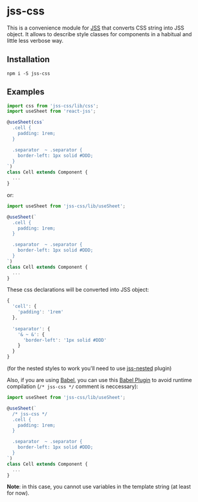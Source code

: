 # jss-css

This is a convenience module for [JSS](https://github.com/jsstyles/jss) that converts CSS string into JSS object. It allows to describe style classes for components in a habitual and little less verbose way.

## Installation
```
npm i -S jss-css
```

## Examples

```js
import css from 'jss-css/lib/css';
import useSheet from 'react-jss';

@useSheet(css`
  .cell {
    padding: 1rem;
  }

  .separator  ~ .separator {
    border-left: 1px solid #DDD;
  }
`)
class Cell extends Component {
  ...
}
```

or:

```js
import useSheet from 'jss-css/lib/useSheet';

@useSheet(`
  .cell {
    padding: 1rem;
  }

  .separator  ~ .separator {
    border-left: 1px solid #DDD;
  }
`)
class Cell extends Component {
  ...
}
```

These css declarations will be converted into JSS object:

```js
{
  'cell': {
    'padding': '1rem'
  },
 
  'separator': {
    '& ~ &': {
      'border-left': '1px solid #DDD'
    }
  }
}
```

(for the nested styles to work you'll need to use [jss-nested](https://github.com/jsstyles/jss-nested) plugin)

Also, if you are using [Babel](https://babeljs.io/), you can use this [Babel Plugin](https://github.com/alexkuz/babel-plugin-jss-css) to avoid runtime compilation (`/* jss-css */` comment is neccessary):

```js
import useSheet from 'jss-css/lib/useSheet';

@useSheet(`
  /* jss-css */
  .cell {
    padding: 1rem;
  }

  .separator  ~ .separator {
    border-left: 1px solid #DDD;
  }
`)
class Cell extends Component {
  ...
}
```

**Note**: in this case, you cannot use variables in the template string (at least for now).
